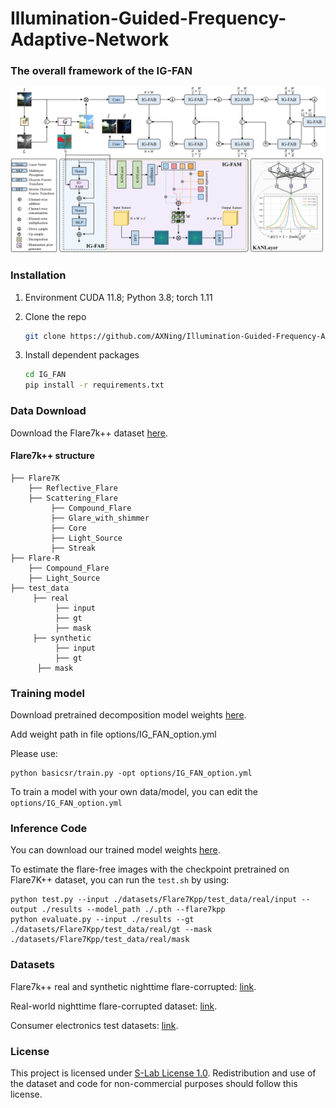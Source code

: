# Illumination-Guided-Frequency-Adaptive-Network




### The overall framework of the IG-FAN
![](https://github.com/AXNing/Illumination-Guided-Frequency-Adaptive-Network/blob/main/framework.jpg)

### Installation
1. Environment
CUDA 11.8; Python 3.8; torch 1.11
2. Clone the repo

    ```bash
    git clone https://github.com/AXNing/Illumination-Guided-Frequency-Adaptive-Network.git
    ```

3. Install dependent packages

    ```bash
    cd IG_FAN
    pip install -r requirements.txt
    ```




### Data Download

Download the Flare7k++ dataset [here](https://github.com/ykdai/Flare7K).

#### Flare7k++ structure

```
├── Flare7K
    ├── Reflective_Flare 
    ├── Scattering_Flare
         ├── Compound_Flare
         ├── Glare_with_shimmer
         ├── Core
         ├── Light_Source
         ├── Streak
├── Flare-R
	├── Compound_Flare
	├── Light_Source
├── test_data
     ├── real
          ├── input
          ├── gt
          ├── mask
     ├── synthetic
          ├── input
          ├── gt
	  ├── mask

```



### Training model



Download pretrained decomposition model weights [here](https://drive.google.com/drive/folders/1a02LFXPxZBIfj0ffO4nJivn_uWuycX2R?usp=drive_link).

Add weight path in file options/IG_FAN_option.yml

Please use:

```
python basicsr/train.py -opt options/IG_FAN_option.yml
```
To train a model with your own data/model, you can edit the `options/IG_FAN_option.yml` 



### Inference Code

You can download our trained model weights [here](https://drive.google.com/drive/folders/1a02LFXPxZBIfj0ffO4nJivn_uWuycX2R?usp=drive_link).

To estimate the flare-free images with the checkpoint pretrained on Flare7K++ dataset, you can run the `test.sh` by using:

```
python test.py --input ./datasets/Flare7Kpp/test_data/real/input --output ./results --model_path ./.pth --flare7kpp
python evaluate.py --input ./results --gt ./datasets/Flare7Kpp/test_data/real/gt --mask ./datasets/Flare7Kpp/test_data/real/mask
```

### Datasets
Flare7k++ real and synthetic nighttime flare-corrupted: [link](https://github.com/ykdai/Flare7K). 

Real-world nighttime flare-corrupted dataset: [link](https://github.com/ykdai/Flare7K).

Consumer electronics test datasets: [link](https://drive.google.com/drive/folders/1J1fw1BggOP-L1zxF7NV0pYhvuZQsmiWY).





### License

This project is licensed under <a rel="license" href="https://github.com/ykdai/Flare7K/blob/main/LICENSE">S-Lab License 1.0</a>. Redistribution and use of the dataset and code for non-commercial purposes should follow this license.
